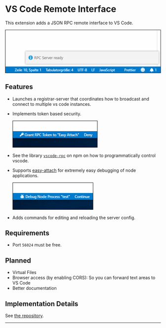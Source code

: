 # VS Code Remote Interface

This extension adds a JSON RPC remote interface to VS Code.

![Notification](docs/notification.png)

## Features

-   Launches a registrar-server that coordinates how to broadcast and connect to multiple vs code instances.
-   Implements token based security.

    ![Grant or Deny](docs/grant-or-deny.png)

-   See the library [`vscode-rpc`](https://github.com/hediet/vscode-rpc) on npm on how to programmatically control vscode.
-   Supports [easy-attach](https://github.com/hediet/easy-attach) for extremely easy debugging of node applications.

    ![Easy Attach](docs/easy-attach.png)

-   Adds commands for editing and reloading the server config.

## Requirements

-   Port `56024` must be free.

## Planned

-   Virtual Files
-   Browser access (by enabling CORS): So you can forward text areas to VS Code
-   Better documentation

## Implementation Details

See [the repository](https://github.com/hediet/vscode-rpc-server).

---
